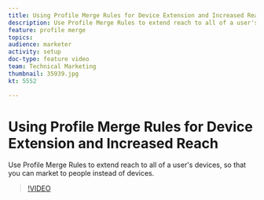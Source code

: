 ```yaml
---
title: Using Profile Merge Rules for Device Extension and Increased Reach
description: Use Profile Merge Rules to extend reach to all of a user's devices, so that you can market to people instead of devices.
feature: profile merge
topics: 
audience: marketer
activity: setup
doc-type: feature video
team: Technical Marketing
thumbnail: 35939.jpg
kt: 5552

---
```


# Using Profile Merge Rules for Device Extension and Increased Reach

Use Profile Merge Rules to extend reach to all of a user's devices, so that you can market to people instead of devices.

>[!VIDEO](https://video.tv.adobe.com/v/35939/?quality=12&learn=on)
